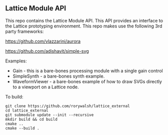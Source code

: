 ## Lattice Module API

This repo contains the Lattice Module API. This API provides an interface to the Lattice prototyping environment. This repo makes use the following 3rd party frameworks:

https://github.com/vlazzarini/aurora

https://github.com/adishavit/simple-svg


Examples:
* Gain - this is a bare-bones processing module with a single gain control
* SimpleSynth - a bare-bones synth example. 
* WaveformViewer - a bare-bones example of how to draw SVGs directly to a viewport on a Lattice node. 


To build:

```
git clone https://github.com/rorywalsh/lattice_external
cd lattice_external
git submodule update --init --recursive
mkdir build && cd build
cmake .. 
cmake --build .
```